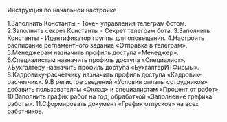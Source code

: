 Инструкция по начальной настройке

1.Заполнить Константы - Токен управления телеграм ботом.
2.Заполнить секрет Константы - Секрет телеграм бота.
3.Заполнить Константы - Идентификатор группы для оповещения.
4.Настроить расписание регламентного задание «Отправка в телеграм».
5.Менеджерам назначить профиль доступа «Менеджер».
6.Специалистам назначить профиль доступа «Специалист».
7.Бухгалтеру назначить профиль доступа «БухгалтерИТФирмы».
8.Кадровику-расчетчику назначить профиль доступа «Кадровик-расчетчик».
9.В регистре сведений «Условия оплаты сотрудников» добавить пользователям «Оклад» и специалистам «Процент от работ».
10.Заполнить график работ на год, обработкой «Заполнение графика работы».
11.Сформировать документ «График отпусков» на всех работников.
